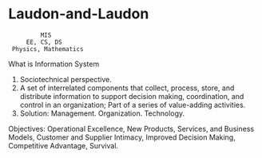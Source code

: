 # Laudon-and-Laudon

             MIS
         EE, CS, DS
     Physics, Mathematics

What is Information System
1. Sociotechnical perspective.
2. A set of interrelated components that collect, process, store, and distribute information to support decision making, coordination, and control in an organization; Part of a series of value-adding activities.
3. Solution: Management. Organization. Technology.

Objectives: Operational Excellence, New Products, Services, and Business Models, Customer and Supplier Intimacy, Improved Decision Making, Competitive Advantage, Survival.
